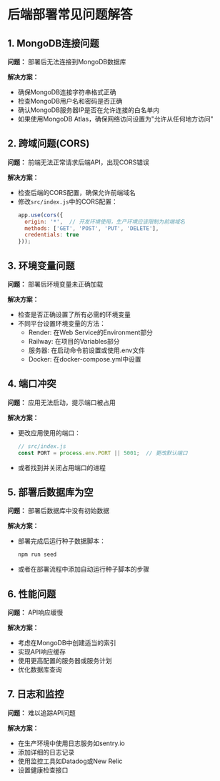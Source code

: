# 后端部署常见问题解答

## 1. MongoDB连接问题

**问题：** 部署后无法连接到MongoDB数据库

**解决方案：**
- 确保MongoDB连接字符串格式正确
- 检查MongoDB用户名和密码是否正确
- 确认MongoDB服务器IP是否在允许连接的白名单内
- 如果使用MongoDB Atlas，确保网络访问设置为"允许从任何地方访问"

## 2. 跨域问题(CORS)

**问题：** 前端无法正常请求后端API，出现CORS错误

**解决方案：**
- 检查后端的CORS配置，确保允许前端域名
- 修改`src/index.js`中的CORS配置：
  ```javascript
  app.use(cors({
    origin: '*',  // 开发环境使用，生产环境应该限制为前端域名
    methods: ['GET', 'POST', 'PUT', 'DELETE'],
    credentials: true
  }));
  ```

## 3. 环境变量问题

**问题：** 部署后环境变量未正确加载

**解决方案：**
- 检查是否正确设置了所有必需的环境变量
- 不同平台设置环境变量的方法：
  - Render: 在Web Service的Environment部分
  - Railway: 在项目的Variables部分
  - 服务器: 在启动命令前设置或使用.env文件
  - Docker: 在docker-compose.yml中设置

## 4. 端口冲突

**问题：** 应用无法启动，提示端口被占用

**解决方案：**
- 更改应用使用的端口：
  ```javascript
  // src/index.js
  const PORT = process.env.PORT || 5001;  // 更改默认端口
  ```
- 或者找到并关闭占用端口的进程

## 5. 部署后数据库为空

**问题：** 部署后数据库中没有初始数据

**解决方案：**
- 部署完成后运行种子数据脚本：
  ```bash
  npm run seed
  ```
- 或者在部署流程中添加自动运行种子脚本的步骤

## 6. 性能问题

**问题：** API响应缓慢

**解决方案：**
- 考虑在MongoDB中创建适当的索引
- 实现API响应缓存
- 使用更高配置的服务器或服务计划
- 优化数据库查询

## 7. 日志和监控

**问题：** 难以追踪API问题

**解决方案：**
- 在生产环境中使用日志服务如sentry.io
- 添加详细的日志记录
- 使用监控工具如Datadog或New Relic
- 设置健康检查接口 